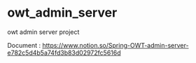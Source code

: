 # owt_admin_server

owt admin server project

Document : https://www.notion.so/Spring-OWT-admin-server-e782c5d4b5a74fd3b83d02972fc5616d
